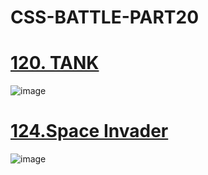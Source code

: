 # CSS-BATTLE-PART20


# [120. TANK](https://github.com/RathodBh/CSS-BATTLE-PART20/blob/master/120.tank.html)

![image](https://user-images.githubusercontent.com/100901679/214047545-873d37a5-2eb3-4f87-895d-f35d3200f747.png)


# [124.Space Invader](https://github.com/RathodBh/CSS-BATTLE-PART20/blob/master/124.%20Space%20Invaders)

![image](https://user-images.githubusercontent.com/100901679/214496216-7a890e50-5db1-4d31-babd-0d003aa8603b.png)
